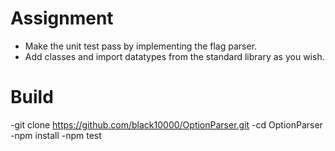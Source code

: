 # Assignment

- Make the unit test pass by implementing the flag parser.
- Add classes and import datatypes from the standard library as you wish.


# Build

-git clone https://github.com/black10000/OptionParser.git
-cd OptionParser
-npm install
-npm test